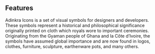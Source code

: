 ## Features

Adinkra Icons is a set of visual symbols for designers and developers. These symbols represent a historical and philosophical significance originally printed on cloth which royals wore to important ceremonies. Originating from the Gyaman people of Ghana and la Côte d’Ivoire, the symbols have assumed global importance and are now found in logos, clothes, furniture, sculpture, earthenware pots, and many others.
